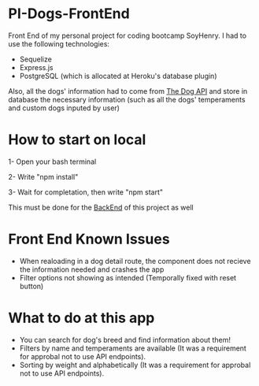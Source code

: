 # PI-Dogs-FrontEnd
Front End of my personal project for coding bootcamp SoyHenry. I had to use the following technologies:
- Sequelize
- Express.js
- PostgreSQL (which is allocated at Heroku's database plugin)

Also, all the dogs' information had to come from <a href="https://thedogapi.com/">The Dog API</a> and store in database the necessary information (such as all the dogs' temperaments and custom dogs inputed by user)

# How to start on local
1- Open your bash terminal

2- Write "npm install"

3- Wait for completation, then write "npm start"

This must be done for the <a href="https://github.com/LeonardoRosales1485/PI-Dogs-BackEnd">BackEnd</a> of this project as well

# Front End Known Issues

* When realoading in a dog detail route, the component does not recieve the information needed and crashes the app
* Filter options not showing as intended (Temporally fixed with reset button)

# What to do at this app

- You can search for dog's breed and find information about them!
- Filters by name and temperaments are available (It was a requirement for approbal not to use API endpoints).
- Sorting by weight and alphabetically (It was a requirement for approbal not to use API endpoints).
